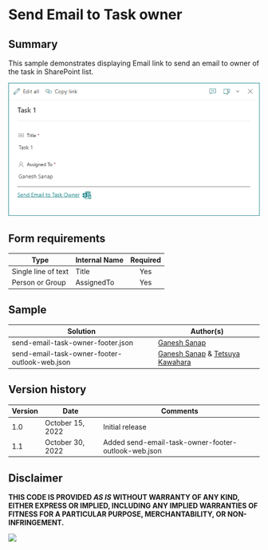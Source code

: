 # Send Email to Task owner

## Summary

This sample demonstrates displaying Email link to send an email to owner of the task in SharePoint list.

![screenshot of the sample](./assets/screenshot.png)

## Form requirements

|Type                   |Internal Name|Required|
|-----------------------|-------------|:------:|
|Single line of text    |Title        |Yes     |
|Person or Group        |AssignedTo   |Yes     |

## Sample

Solution|Author(s)
--------|---------
send-email-task-owner-footer.json | [Ganesh Sanap](https://github.com/ganesh-sanap)
send-email-task-owner-footer-outlook-web.json |  [Ganesh Sanap](https://github.com/ganesh-sanap) & [Tetsuya Kawahara](https://github.com/tecchan1107)

## Version history

Version |Date             |Comments
--------|-----------------|--------
1.0     |October 15, 2022 |Initial release
1.1     |October 30, 2022 |Added send-email-task-owner-footer-outlook-web.json

## Disclaimer

**THIS CODE IS PROVIDED *AS IS* WITHOUT WARRANTY OF ANY KIND, EITHER EXPRESS OR IMPLIED, INCLUDING ANY IMPLIED WARRANTIES OF FITNESS FOR A PARTICULAR PURPOSE, MERCHANTABILITY, OR NON-INFRINGEMENT.**

<img src="https://pnptelemetry.azurewebsites.net/list-formatting/form-samples/send-email-task-owner-footer" />
